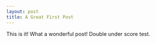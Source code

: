 ```yaml
---
layout: post
title: A Great First Post
---
```


This is it!
What a wonderful post!
Double under score test.
